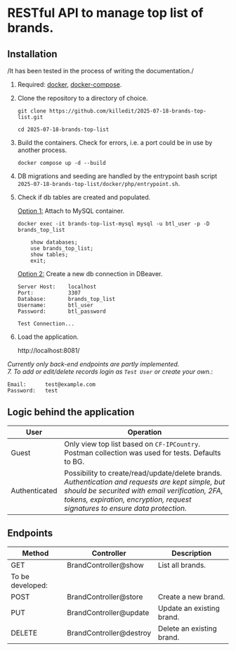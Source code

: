 # RESTful API to manage top list of brands.

## Installation
/It has been tested in the process of writing the documentation./

1. Required: [docker](https://docs.docker.com/engine/install/), [docker-compose](https://docs.docker.com/compose/install/linux/#install-the-plugin-manually).

2. Clone the repository to a directory of choice.

    ```
    git clone https://github.com/killedit/2025-07-18-brands-top-list.git
    ```
    ```
    cd 2025-07-18-brands-top-list
    ```

3. Build the containers. Check for errors, i.e. a port could be in use by another process.

    ```
    docker compose up -d --build
    ```

4. DB migrations and seeding are handled by the entrypoint bash script `2025-07-18-brands-top-list/docker/php/entrypoint.sh`.

5. Check if db tables are created and populated.

    <u>Option 1:</u> Attach to MySQL container.

    ```
    docker exec -it brands-top-list-mysql mysql -u btl_user -p -D brands_top_list

        show databases;
        use brands_top_list;
        show tables;
        exit;
    ```
    
    <u>Option 2:</u> Create a new db connection in DBeaver.

    ```
    Server Host:    localhost
    Port:           3307
    Database:       brands_top_list
    Username:       btl_user
    Password:       btl_password

    Test Connection...
    ```

6. Load the application.

    http://localhost:8081/

<em>Currently only back-end endpoints are partly implemented.</em></br>
<em>7. To add or edit/delete records login as `Test User` or create your own.</em>:

    Email:      test@example.com
    Password:   test

## Logic behind the application

User | Operation
--|--
Guest | Only view top list based on `CF-IPCountry`. Postman collection was used for tests. Defaults to BG.
Authenticated | Possibility to create/read/update/delete brands.</br><em>Authentication and requests are kept simple, but should be securited with email verification, 2FA, tokens, expiration, encryption, request signatures to ensure data protection.</em>

## Endpoints
Method | Controller | Description
--|--|--
GET | BrandController@show | List all brands.
To be developed: | |
POST | BrandController@store | Create a new brand.
PUT | BrandController@update | Update an existing brand.
DELETE | BrandController@destroy | Delete an existing brand.



    
